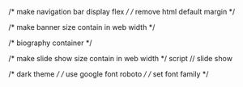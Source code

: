 <!-- create horizontal navagation menu using ul and li include home about contact -->
/* make navigation bar display flex */
/* remove html default margin */
<!-- add banner image from banner.jpg-->
/* make banner size contain in web width */
<!-- add video file name chocovideo.mp4 -->
<!-- biography for ChocoCRM thailand company -->
/* biography container */

<!-- create slide show ./slide-{number}.png for 4 pictures -->
/* make slide show size contain in web width */
script // slide show

/* dark theme */
/* use google font roboto */
/* set font family */